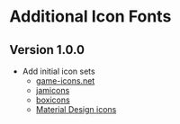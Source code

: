 # Additional Icon Fonts

## Version 1.0.0

- Add initial icon sets
  - [game-icons.net](https://game-icons.net/)
  - [jamicons](https://jam-icons.com/)
  - [boxicons](https://boxicons.com/)
  - [Material Design icons](https://pictogrammers.com/library/mdi/)
